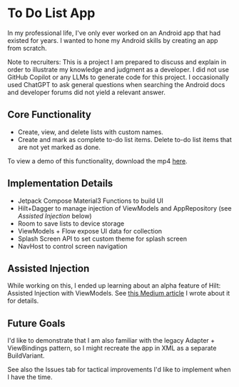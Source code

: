 # To Do List App

In my professional life, I've only ever worked on an Android app that had existed for years. I wanted to hone my Android skills by creating an app from scratch.

Note to recruiters: This is a project I am prepared to discuss and explain in order to illustrate my knowledge and judgment as a developer. 
I did not use GitHub Copilot or any LLMs to generate code for this project. 
I occasionally used ChatGPT to ask general questions when searching the Android docs and developer forums did not yield a relevant answer.

## Core Functionality
- Create, view, and delete lists with custom names.
- Create and mark as complete to-do list items. Delete to-do list items that are not yet marked as done.

To view a demo of this functionality, download the mp4 [here](https://github.com/armichaud/android_to_do_list_app/blob/main/demo.mp4).

## Implementation Details
- Jetpack Compose Material3 Functions to build UI
- Hilt+Dagger to manage injection of ViewModels and AppRepository (see _Assisted Injection_ below)
- Room to save lists to device storage
- ViewModels + Flow expose UI data for collection
- Splash Screen API to set custom theme for splash screen
- NavHost to control screen navigation

## Assisted Injection
While working on this, I ended up learning about an alpha feature of Hilt: Assisted Injection with ViewModels. See [this Medium article](https://medium.com/@alexander.michaud/hiltviewmodel-assisted-injection-with-compose-a800723165bf) I wrote about it for details.

## Future Goals
I'd like to demonstrate that I am also familiar with the legacy Adapter + ViewBindings pattern, so I might recreate the app in XML as a separate BuildVariant.

See also the Issues tab for tactical improvements I'd like to implement when I have the time.